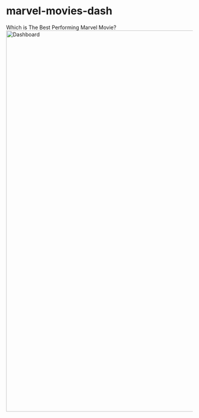 # marvel-movies-dash
Which is The Best Performing Marvel Movie?
<img width="1027" alt="Dashboard" src="https://user-images.githubusercontent.com/42761675/234776656-a461fa53-6c9b-44a3-bf13-781fd290e494.png">

